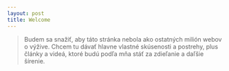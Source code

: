 ```yaml
---
layout: post
title: Welcome
---
```

>Budem sa snažiť, aby táto stránka nebola ako ostatných milión webov o výžive.
>Chcem tu dávať hlavne vlastné skúsenosti a postrehy, plus články a videá, 
ktoré budú podľa mňa stáť za zdieľanie a daľšie šírenie.






